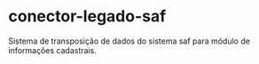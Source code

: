 # conector-legado-saf
Sistema de transposição de dados do sistema saf para módulo de informações cadastrais.
